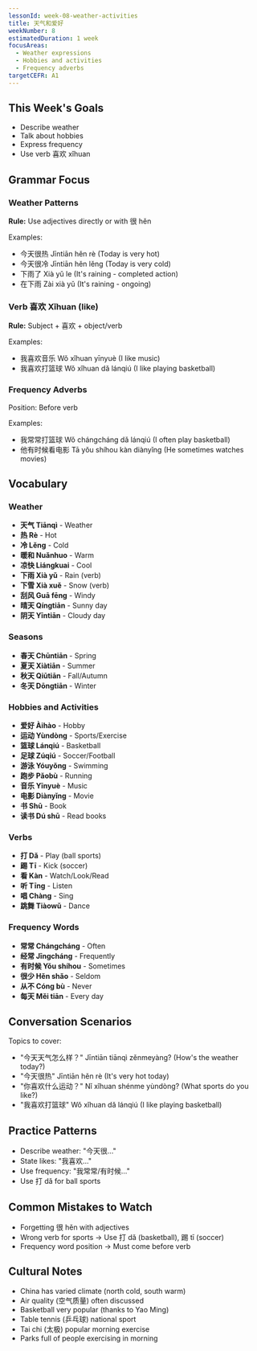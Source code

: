 ```yaml
---
lessonId: week-08-weather-activities
title: 天气和爱好
weekNumber: 8
estimatedDuration: 1 week
focusAreas:
  - Weather expressions
  - Hobbies and activities
  - Frequency adverbs
targetCEFR: A1
---
```


## This Week's Goals

- Describe weather
- Talk about hobbies
- Express frequency
- Use verb 喜欢 xǐhuan

## Grammar Focus

### Weather Patterns

**Rule:** Use adjectives directly or with 很 hěn

Examples:
- 今天很热 Jīntiān hěn rè (Today is very hot)
- 今天很冷 Jīntiān hěn lěng (Today is very cold)
- 下雨了 Xià yǔ le (It's raining - completed action)
- 在下雨 Zài xià yǔ (It's raining - ongoing)

### Verb 喜欢 Xǐhuan (like)

**Rule:** Subject + 喜欢 + object/verb

Examples:
- 我喜欢音乐 Wǒ xǐhuan yīnyuè (I like music)
- 我喜欢打篮球 Wǒ xǐhuan dǎ lánqiú (I like playing basketball)

### Frequency Adverbs

Position: Before verb

Examples:
- 我常常打篮球 Wǒ chángcháng dǎ lánqiú (I often play basketball)
- 他有时候看电影 Tā yǒu shíhou kàn diànyǐng (He sometimes watches movies)

## Vocabulary

### Weather
- **天气 Tiānqì** - Weather
- **热 Rè** - Hot
- **冷 Lěng** - Cold
- **暖和 Nuǎnhuo** - Warm
- **凉快 Liángkuai** - Cool
- **下雨 Xià yǔ** - Rain (verb)
- **下雪 Xià xuě** - Snow (verb)
- **刮风 Guā fēng** - Windy
- **晴天 Qíngtiān** - Sunny day
- **阴天 Yīntiān** - Cloudy day

### Seasons
- **春天 Chūntiān** - Spring
- **夏天 Xiàtiān** - Summer
- **秋天 Qiūtiān** - Fall/Autumn
- **冬天 Dōngtiān** - Winter

### Hobbies and Activities
- **爱好 Àihào** - Hobby
- **运动 Yùndòng** - Sports/Exercise
- **篮球 Lánqiú** - Basketball
- **足球 Zúqiú** - Soccer/Football
- **游泳 Yóuyǒng** - Swimming
- **跑步 Pǎobù** - Running
- **音乐 Yīnyuè** - Music
- **电影 Diànyǐng** - Movie
- **书 Shū** - Book
- **读书 Dú shū** - Read books

### Verbs
- **打 Dǎ** - Play (ball sports)
- **踢 Tī** - Kick (soccer)
- **看 Kàn** - Watch/Look/Read
- **听 Tīng** - Listen
- **唱 Chàng** - Sing
- **跳舞 Tiàowǔ** - Dance

### Frequency Words
- **常常 Chángcháng** - Often
- **经常 Jīngcháng** - Frequently
- **有时候 Yǒu shíhou** - Sometimes
- **很少 Hěn shǎo** - Seldom
- **从不 Cóng bù** - Never
- **每天 Měi tiān** - Every day

## Conversation Scenarios

Topics to cover:
- "今天天气怎么样？" Jīntiān tiānqì zěnmeyàng? (How's the weather today?)
- "今天很热" Jīntiān hěn rè (It's very hot today)
- "你喜欢什么运动？" Nǐ xǐhuan shénme yùndòng? (What sports do you like?)
- "我喜欢打篮球" Wǒ xǐhuan dǎ lánqiú (I like playing basketball)

## Practice Patterns

- Describe weather: "今天很..."
- State likes: "我喜欢..."
- Use frequency: "我常常/有时候..."
- Use 打 dǎ for ball sports

## Common Mistakes to Watch

- Forgetting 很 hěn with adjectives
- Wrong verb for sports → Use 打 dǎ (basketball), 踢 tī (soccer)
- Frequency word position → Must come before verb

## Cultural Notes

- China has varied climate (north cold, south warm)
- Air quality (空气质量) often discussed
- Basketball very popular (thanks to Yao Ming)
- Table tennis (乒乓球) national sport
- Tai chi (太极) popular morning exercise
- Parks full of people exercising in morning
